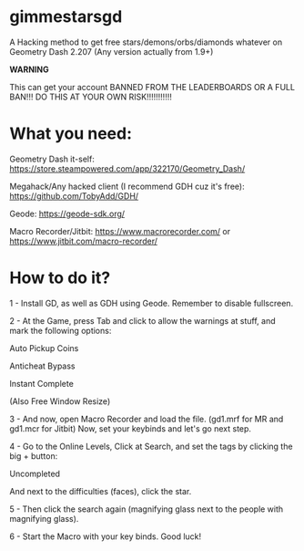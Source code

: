 # gimmestarsgd
A Hacking method to get free stars/demons/orbs/diamonds whatever on Geometry Dash 2.207 (Any version actually from 1.9+)

**WARNING**

This can get your account BANNED FROM THE LEADERBOARDS OR A FULL BAN!!! DO THIS AT YOUR OWN RISK!!!!!!!!!!!

# What you need:

Geometry Dash it-self: https://store.steampowered.com/app/322170/Geometry_Dash/

Megahack/Any hacked client (I recommend GDH cuz it's free): https://github.com/TobyAdd/GDH/

Geode: https://geode-sdk.org/

Macro Recorder/Jitbit: https://www.macrorecorder.com/ or https://www.jitbit.com/macro-recorder/

# How to do it?
1 - Install GD, as well as GDH using Geode. Remember to disable fullscreen.

2 - At the Game, press Tab and click to allow the warnings at stuff, and mark the following options:

Auto Pickup Coins

Anticheat Bypass

Instant Complete

(Also Free Window Resize)

3 - And now, open Macro Recorder and load the file. (gd1.mrf for MR and gd1.mcr for Jitbit)
Now, set your keybinds and let's go next step.


4 - Go to the Online Levels, Click at Search, and set the tags by clicking the big + button:

Uncompleted

And next to the difficulties (faces), click the star.

5 - Then click the search again (magnifying glass next to the people with magnifying glass).

6 - Start the Macro with your key binds. Good luck!
 
